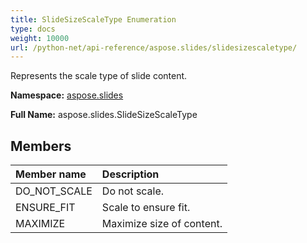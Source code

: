 ```yaml
---
title: SlideSizeScaleType Enumeration
type: docs
weight: 10000
url: /python-net/api-reference/aspose.slides/slidesizescaletype/
---
```


Represents the scale type of slide content.

**Namespace:** [aspose.slides](/slides/python-net/api-reference/aspose.slides/)

**Full Name:** aspose.slides.SlideSizeScaleType



## **Members**
|**Member name**|**Description**|
| :- | :- |
|DO_NOT_SCALE|Do not scale.|
|ENSURE_FIT|Scale to ensure fit.|
|MAXIMIZE|Maximize size of content.|
